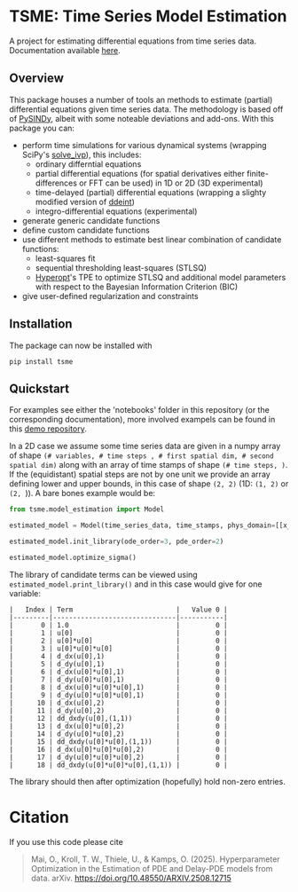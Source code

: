 # TSME: Time Series Model Estimation

A project for estimating differential equations from time series data. Documentation available 
[here](https://nonlinear-physics.zivgitlabpages.uni-muenster.de/ag-kamps/tsme/).

## Overview
This package houses a number of tools an methods to estimate (partial) differential equations given time series data. 
The methodology is based off of [PySINDy](https://github.com/dynamicslab/pysindy), albeit with some noteable deviations 
and add-ons. With this package you can:

- perform time simulations for various dynamical systems (wrapping SciPy's [solve_ivp](https://docs.scipy.org/doc/scipy/reference/generated/scipy.integrate.solve_ivp.html)),
this includes:
    - ordinary differntial equations
    - partial differential equations (for spatial derivatives either finite-differences or FFT can be used) in 1D or 2D 
(3D experimental)
    - time-delayed (partial) differential equations (wrapping a slighty modified version of [ddeint](https://github.com/zulko/ddeint)) 
    - integro-differential equations (experimental)
- generate generic candidate functions
- define custom candidate functions
- use different methods to estimate best linear combination of candidate functions:
  - least-squares fit
  - sequential thresholding least-squares (STLSQ)
  - [Hyperopt](https://hyperopt.github.io/hyperopt/)'s TPE to optimize STLSQ and additional model parameters with 
  respect to the Bayesian Information Criterion (BIC) 
- give user-defined regularization and constraints

## Installation
The package can now be installed with 
```shell
pip install tsme
```

## Quickstart
For examples see either the 'notebooks' folder in this repository (or the corresponding documentation), more involved 
exampels can be found in this [demo repository](https://github.com/CDSC-CoSyML/tsme_examples).  

In a 2D case we assume some time series data are given in a numpy array of shape `(# variables, # time steps
, # first spatial dim, # second spatial dim)` along with an array of time stamps of shape `(# time steps, )`. If the (equidistant) spatial steps are not by one unit we provide an 
array defining lower and upper bounds, in this case of shape `(2, 2)` (1D: `(1, 2)` or `(2, `)). A bare bones example would
be:

```python 
from tsme.model_estimation import Model

estimated_model = Model(time_series_data, time_stamps, phys_domain=[[x_min, x_max], [y_min, y_max]])

estimated_model.init_library(ode_order=3, pde_order=2)

estimated_model.optimize_sigma()
```

The library of candidate terms can be viewed using `estimated_model.print_library()` and in this case would give for one
variable:

```text
|   Index | Term                          |   Value 0 |
|---------|-------------------------------|-----------|
|       0 | 1.0                           |         0 |
|       1 | u[0]                          |         0 |
|       2 | u[0]*u[0]                     |         0 |
|       3 | u[0]*u[0]*u[0]                |         0 |
|       4 | d_dx(u[0],1)                  |         0 |
|       5 | d_dy(u[0],1)                  |         0 |
|       6 | d_dx(u[0]*u[0],1)             |         0 |
|       7 | d_dy(u[0]*u[0],1)             |         0 |
|       8 | d_dx(u[0]*u[0]*u[0],1)        |         0 |
|       9 | d_dy(u[0]*u[0]*u[0],1)        |         0 |
|      10 | d_dx(u[0],2)                  |         0 |
|      11 | d_dy(u[0],2)                  |         0 |
|      12 | dd_dxdy(u[0],(1,1))           |         0 |
|      13 | d_dx(u[0]*u[0],2)             |         0 |
|      14 | d_dy(u[0]*u[0],2)             |         0 |
|      15 | dd_dxdy(u[0]*u[0],(1,1))      |         0 |
|      16 | d_dx(u[0]*u[0]*u[0],2)        |         0 |
|      17 | d_dy(u[0]*u[0]*u[0],2)        |         0 |
|      18 | dd_dxdy(u[0]*u[0]*u[0],(1,1)) |         0 |
```
The library should then after optimization (hopefully) hold non-zero entries. 
# Citation
If you use this code please cite
> Mai, O., Kroll, T. W., Thiele, U., & Kamps, O. (2025). Hyperparameter Optimization in the Estimation of PDE and Delay-PDE models from data. arXiv. https://doi.org/10.48550/ARXIV.2508.12715
